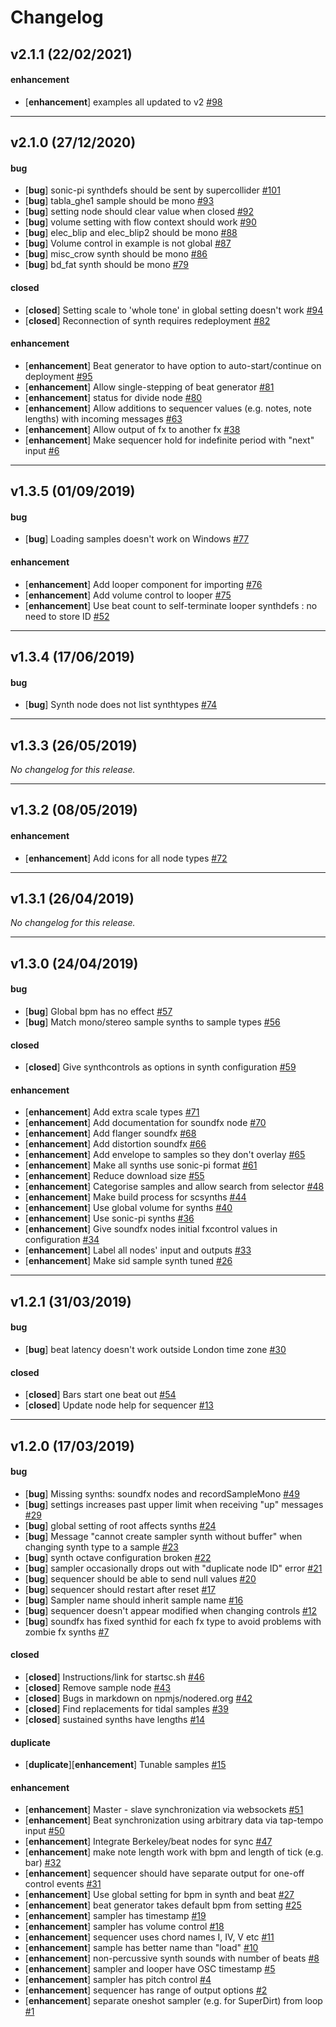 # Changelog

## v2.1.1 (22/02/2021)

#### enhancement

- [**enhancement**] examples all updated to v2 [#98](https://github.com/stevenaeola/node-red-contrib-music/issues/98)

---

## v2.1.0 (27/12/2020)

#### bug

- [**bug**] sonic-pi synthdefs should be sent by supercollider [#101](https://github.com/stevenaeola/node-red-contrib-music/issues/101)
- [**bug**] tabla_ghe1 sample should be mono [#93](https://github.com/stevenaeola/node-red-contrib-music/issues/93)
- [**bug**] setting node should clear value when closed [#92](https://github.com/stevenaeola/node-red-contrib-music/issues/92)
- [**bug**] volume setting with flow context should work [#90](https://github.com/stevenaeola/node-red-contrib-music/issues/90)
- [**bug**] elec_blip and elec_blip2 should be mono [#88](https://github.com/stevenaeola/node-red-contrib-music/issues/88)
- [**bug**] Volume control in example is not global [#87](https://github.com/stevenaeola/node-red-contrib-music/issues/87)
- [**bug**] misc_crow synth should be mono [#86](https://github.com/stevenaeola/node-red-contrib-music/issues/86)
- [**bug**] bd_fat synth should be mono [#79](https://github.com/stevenaeola/node-red-contrib-music/issues/79)

#### closed

- [**closed**] Setting scale to 'whole tone' in global setting doesn't work [#94](https://github.com/stevenaeola/node-red-contrib-music/issues/94)
- [**closed**] Reconnection of synth requires redeployment [#82](https://github.com/stevenaeola/node-red-contrib-music/issues/82)

#### enhancement

- [**enhancement**] Beat generator to have option to auto-start/continue on deployment [#95](https://github.com/stevenaeola/node-red-contrib-music/issues/95)
- [**enhancement**] Allow single-stepping of beat generator [#81](https://github.com/stevenaeola/node-red-contrib-music/issues/81)
- [**enhancement**] status for divide node [#80](https://github.com/stevenaeola/node-red-contrib-music/issues/80)
- [**enhancement**] Allow additions to sequencer values (e.g. notes, note lengths) with incoming messages [#63](https://github.com/stevenaeola/node-red-contrib-music/issues/63)
- [**enhancement**] Allow output of fx to another fx [#38](https://github.com/stevenaeola/node-red-contrib-music/issues/38)
- [**enhancement**] Make sequencer hold for indefinite period with "next" input [#6](https://github.com/stevenaeola/node-red-contrib-music/issues/6)

---

## v1.3.5 (01/09/2019)

#### bug

- [**bug**] Loading samples doesn't work on Windows [#77](https://github.com/stevenaeola/node-red-contrib-music/issues/77)

#### enhancement

- [**enhancement**] Add looper component for importing [#76](https://github.com/stevenaeola/node-red-contrib-music/issues/76)
- [**enhancement**] Add volume control to looper [#75](https://github.com/stevenaeola/node-red-contrib-music/issues/75)
- [**enhancement**] Use beat count to self-terminate looper synthdefs : no need to store ID [#52](https://github.com/stevenaeola/node-red-contrib-music/issues/52)

---

## v1.3.4 (17/06/2019)

#### bug

- [**bug**] Synth node does not list synthtypes [#74](https://github.com/stevenaeola/node-red-contrib-music/issues/74)

---

## v1.3.3 (26/05/2019)
*No changelog for this release.*

---

## v1.3.2 (08/05/2019)

#### enhancement

- [**enhancement**] Add icons for all node types [#72](https://github.com/stevenaeola/node-red-contrib-music/issues/72)

---

## v1.3.1 (26/04/2019)
*No changelog for this release.*

---

## v1.3.0 (24/04/2019)

#### bug

- [**bug**] Global bpm has no effect [#57](https://github.com/stevenaeola/node-red-contrib-music/issues/57)
- [**bug**] Match mono/stereo sample synths to sample types [#56](https://github.com/stevenaeola/node-red-contrib-music/issues/56)

#### closed

- [**closed**] Give synthcontrols as options in synth configuration [#59](https://github.com/stevenaeola/node-red-contrib-music/issues/59)

#### enhancement

- [**enhancement**] Add extra scale types [#71](https://github.com/stevenaeola/node-red-contrib-music/issues/71)
- [**enhancement**] Add documentation for soundfx node [#70](https://github.com/stevenaeola/node-red-contrib-music/issues/70)
- [**enhancement**] Add flanger soundfx [#68](https://github.com/stevenaeola/node-red-contrib-music/issues/68)
- [**enhancement**] Add distortion soundfx [#66](https://github.com/stevenaeola/node-red-contrib-music/issues/66)
- [**enhancement**] Add envelope to samples so they don't overlay [#65](https://github.com/stevenaeola/node-red-contrib-music/issues/65)
- [**enhancement**] Make all synths use sonic-pi format [#61](https://github.com/stevenaeola/node-red-contrib-music/issues/61)
- [**enhancement**] Reduce download size [#55](https://github.com/stevenaeola/node-red-contrib-music/issues/55)
- [**enhancement**] Categorise samples and allow search from selector [#48](https://github.com/stevenaeola/node-red-contrib-music/issues/48)
- [**enhancement**] Make build process for scsynths [#44](https://github.com/stevenaeola/node-red-contrib-music/issues/44)
- [**enhancement**] Use global volume for synths [#40](https://github.com/stevenaeola/node-red-contrib-music/issues/40)
- [**enhancement**] Use sonic-pi synths [#36](https://github.com/stevenaeola/node-red-contrib-music/issues/36)
- [**enhancement**] Give soundfx nodes initial fxcontrol values in configuration [#34](https://github.com/stevenaeola/node-red-contrib-music/issues/34)
- [**enhancement**] Label all nodes' input and outputs [#33](https://github.com/stevenaeola/node-red-contrib-music/issues/33)
- [**enhancement**] Make sid sample synth tuned [#26](https://github.com/stevenaeola/node-red-contrib-music/issues/26)

---

## v1.2.1 (31/03/2019)

#### bug

- [**bug**] beat latency doesn't work outside London time zone [#30](https://github.com/stevenaeola/node-red-contrib-music/issues/30)

#### closed

- [**closed**] Bars start one beat out [#54](https://github.com/stevenaeola/node-red-contrib-music/issues/54)
- [**closed**] Update node help for sequencer [#13](https://github.com/stevenaeola/node-red-contrib-music/issues/13)

---

## v1.2.0 (17/03/2019)

#### bug

- [**bug**] Missing synths: soundfx nodes and recordSampleMono [#49](https://github.com/stevenaeola/node-red-contrib-music/issues/49)
- [**bug**] settings increases past upper limit when receiving "up" messages [#29](https://github.com/stevenaeola/node-red-contrib-music/issues/29)
- [**bug**] global setting of root affects synths [#24](https://github.com/stevenaeola/node-red-contrib-music/issues/24)
- [**bug**] Message "cannot create sampler synth without buffer" when changing synth type to a sample [#23](https://github.com/stevenaeola/node-red-contrib-music/issues/23)
- [**bug**] synth octave configuration broken [#22](https://github.com/stevenaeola/node-red-contrib-music/issues/22)
- [**bug**] sampler occasionally drops out with "duplicate node ID" error [#21](https://github.com/stevenaeola/node-red-contrib-music/issues/21)
- [**bug**] sequencer should be able to send null values [#20](https://github.com/stevenaeola/node-red-contrib-music/issues/20)
- [**bug**] sequencer should restart after reset [#17](https://github.com/stevenaeola/node-red-contrib-music/issues/17)
- [**bug**] Sampler name should inherit sample name [#16](https://github.com/stevenaeola/node-red-contrib-music/issues/16)
- [**bug**] sequencer doesn't appear modified when changing controls [#12](https://github.com/stevenaeola/node-red-contrib-music/issues/12)
- [**bug**] soundfx has fixed synthid for each fx type to avoid problems with zombie fx synths [#7](https://github.com/stevenaeola/node-red-contrib-music/issues/7)

#### closed

- [**closed**] Instructions/link for startsc.sh [#46](https://github.com/stevenaeola/node-red-contrib-music/issues/46)
- [**closed**] Remove sample node [#43](https://github.com/stevenaeola/node-red-contrib-music/issues/43)
- [**closed**] Bugs in markdown on npmjs/nodered.org [#42](https://github.com/stevenaeola/node-red-contrib-music/issues/42)
- [**closed**] Find replacements for tidal samples [#39](https://github.com/stevenaeola/node-red-contrib-music/issues/39)
- [**closed**] sustained synths have lengths [#14](https://github.com/stevenaeola/node-red-contrib-music/issues/14)

#### duplicate

- [**duplicate**][**enhancement**] Tunable samples [#15](https://github.com/stevenaeola/node-red-contrib-music/issues/15)

#### enhancement

- [**enhancement**] Master - slave synchronization via websockets [#51](https://github.com/stevenaeola/node-red-contrib-music/issues/51)
- [**enhancement**] Beat synchronization using arbitrary data via tap-tempo input [#50](https://github.com/stevenaeola/node-red-contrib-music/issues/50)
- [**enhancement**] Integrate Berkeley/beat nodes for sync [#47](https://github.com/stevenaeola/node-red-contrib-music/issues/47)
- [**enhancement**] make note length work with bpm and length of tick (e.g. bar) [#32](https://github.com/stevenaeola/node-red-contrib-music/issues/32)
- [**enhancement**] sequencer should have separate output for one-off control events [#31](https://github.com/stevenaeola/node-red-contrib-music/issues/31)
- [**enhancement**] Use global setting for bpm in synth and beat [#27](https://github.com/stevenaeola/node-red-contrib-music/issues/27)
- [**enhancement**] beat generator takes default bpm from setting [#25](https://github.com/stevenaeola/node-red-contrib-music/issues/25)
- [**enhancement**] sampler has timestamp [#19](https://github.com/stevenaeola/node-red-contrib-music/issues/19)
- [**enhancement**] sampler has volume control [#18](https://github.com/stevenaeola/node-red-contrib-music/issues/18)
- [**enhancement**] sequencer uses chord names I, IV, V etc [#11](https://github.com/stevenaeola/node-red-contrib-music/issues/11)
- [**enhancement**] sample has better name than "load" [#10](https://github.com/stevenaeola/node-red-contrib-music/issues/10)
- [**enhancement**] non-percussive synth sounds with number of beats [#8](https://github.com/stevenaeola/node-red-contrib-music/issues/8)
- [**enhancement**] sampler and looper have OSC timestamp [#5](https://github.com/stevenaeola/node-red-contrib-music/issues/5)
- [**enhancement**] sampler has pitch control [#4](https://github.com/stevenaeola/node-red-contrib-music/issues/4)
- [**enhancement**] sequencer has range of output options [#2](https://github.com/stevenaeola/node-red-contrib-music/issues/2)
- [**enhancement**] separate oneshot sampler (e.g. for SuperDirt) from loop [#1](https://github.com/stevenaeola/node-red-contrib-music/issues/1)
